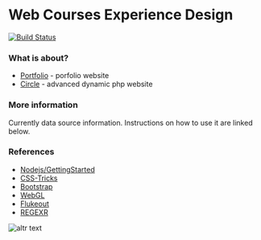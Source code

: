 # Web Courses Experience Design

[![Build Status](https://travis-ci.org/joemccann/dillinger.svg?branch=master)](https://travis-ci.org/joemccann/dillinger)

###  What is about?
* [Portfolio](https://constantinportfolio.blob.core.windows.net/portfolio/index.html) - porfolio website 
* [Circle](https://constantinportfolio.blob.core.windows.net/circle/index.php) - advanced dynamic php website 

### More information

Currently data source information. Instructions on how to use it are linked below.

### References
* [Nodejs/GettingStarted](https://github.com/nodejs/getting-started) 
* [CSS-Tricks](https://css-tricks.com/) 
* [Bootstrap](https://github.com/twbs/bootstrap)
* [WebGL](https://developer.mozilla.org/en-US/docs/Web/API/WebGL_API)
* [Flukeout](http://flukeout.github.io/)
* [REGEXR](https://regexr.com/) 


![altr text](https://www.jimdo.com/blog/wp-content/uploads/2018/01/optimizing-web-images-for-better-seo.jpg)
